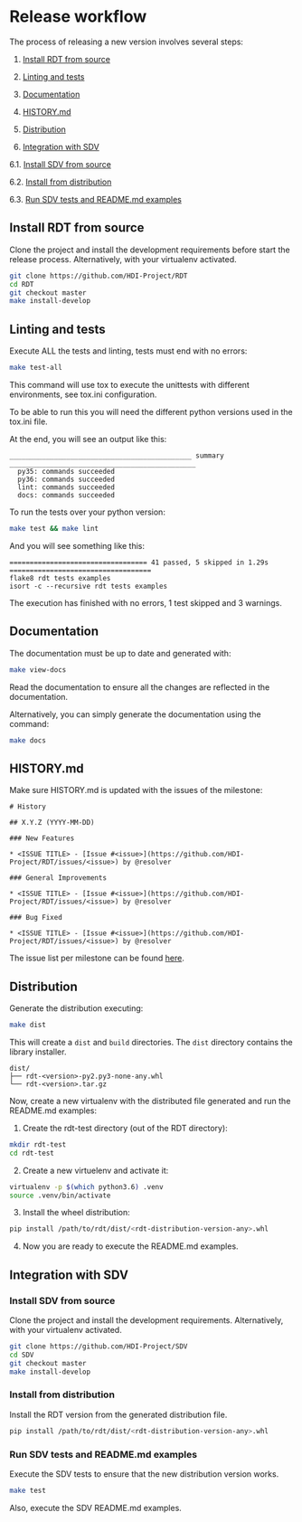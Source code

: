 # Release workflow

The process of releasing a new version involves several steps:

1. [Install RDT from source](#install-rdt-from-source)

2. [Linting and tests](#linting-and-tests)

3. [Documentation](#documentation)

4. [HISTORY.md](#history.md)

5. [Distribution](#distribution)

6. [Integration with SDV](#integration-with-sdv)

6.1. [Install SDV from source](#install-sdv-from-source)

6.2. [Install from distribution](#install-from-distribution)

6.3. [Run SDV tests and README.md examples](#run-sdv-tests-and-readme.md-examples)

## Install RDT from source

Clone the project and install the development requirements before start the release process. Alternatively, with your virtualenv activated.

```bash
git clone https://github.com/HDI-Project/RDT
cd RDT
git checkout master
make install-develop
```

## Linting and tests

Execute ALL the tests and linting, tests must end with no errors:

```bash
make test-all
```

This command will use tox to execute the unittests with different environments, see tox.ini configuration.

To be able to run this you will need the different python versions used in the tox.ini file.

At the end, you will see an output like this:

```
_____________________________________________ summary ______________________________________________
  py35: commands succeeded
  py36: commands succeeded
  lint: commands succeeded
  docs: commands succeeded
```

To run the tests over your python version:

```bash
make test && make lint
```

And you will see something like this:

```
================================== 41 passed, 5 skipped in 1.29s ===================================
flake8 rdt tests examples
isort -c --recursive rdt tests examples
```

The execution has finished with no errors, 1 test skipped and 3 warnings.
		
## Documentation

The documentation must be up to date and generated with:

```bash
make view-docs
```

Read the documentation to ensure all the changes are reflected in the documentation.

Alternatively, you can simply generate the documentation using the command:

```bash
make docs
```

## HISTORY.md

Make sure HISTORY.md is updated with the issues of the milestone:

```
# History
	
## X.Y.Z (YYYY-MM-DD)
	
### New Features
	
* <ISSUE TITLE> - [Issue #<issue>](https://github.com/HDI-Project/RDT/issues/<issue>) by @resolver
	
### General Improvements
	
* <ISSUE TITLE> - [Issue #<issue>](https://github.com/HDI-Project/RDT/issues/<issue>) by @resolver
	
### Bug Fixed
	
* <ISSUE TITLE> - [Issue #<issue>](https://github.com/HDI-Project/RDT/issues/<issue>) by @resolver
```

The issue list per milestone can be found [here][milestones].

[milestones]: https://github.com/HDI-Project/RDT/milestones

## Distribution

Generate the distribution executing:

```bash
make dist
```

This will create a `dist` and `build` directories. The `dist` directory contains the library installer.

```
dist/
├── rdt-<version>-py2.py3-none-any.whl
└── rdt-<version>.tar.gz
```

Now, create a new virtualenv with the distributed file generated and run the README.md examples:

1. Create the rdt-test directory (out of the RDT directory):

```bash
mkdir rdt-test
cd rdt-test
```

2. Create a new virtuelenv and activate it:

```bash
virtualenv -p $(which python3.6) .venv
source .venv/bin/activate
```

3. Install the wheel distribution:

```bash
pip install /path/to/rdt/dist/<rdt-distribution-version-any>.whl
```

4. Now you are ready to execute the README.md examples.

## Integration with SDV

### Install SDV from source

Clone the project and install the development requirements. Alternatively, with your virtualenv activated.

```bash
git clone https://github.com/HDI-Project/SDV
cd SDV
git checkout master
make install-develop
```

### Install from distribution

Install the RDT version from the generated distribution file.

```bash
pip install /path/to/rdt/dist/<rdt-distribution-version-any>.whl
```

### Run SDV tests and README.md examples

Execute the SDV tests to ensure that the new distribution version works.

```bash
make test
```

Also, execute the SDV README.md examples.
